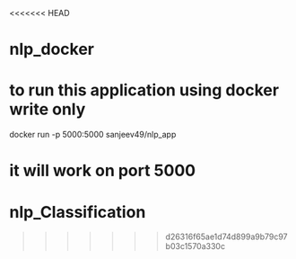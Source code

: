 <<<<<<< HEAD
# nlp_docker

# to run this application using docker write only 

docker run -p 5000:5000 sanjeev49/nlp_app

it will work on port 5000
=======
# nlp_Classification
>>>>>>> d26316f65ae1d74d899a9b79c97b03c1570a330c
